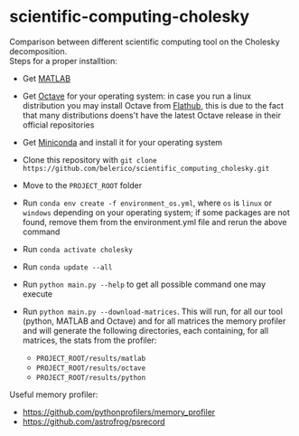 # scientific-computing-cholesky

Comparison between different scientific computing tool on the Cholesky decomposition.  
Steps for a proper installtion:

* Get [MATLAB](https://it.mathworks.com/downloads/)
* Get [Octave](https://www.gnu.org/software/octave/download.html) for your operating system: in case you run a linux distribution you may install Octave from [Flathub](https://flathub.org/apps/details/org.octave.Octave), this is due to the fact that many distributions doens't have the latest Octave release in their official repositories
* Get [Miniconda](https://docs.conda.io/en/latest/miniconda.html) and install it for your operating system
* Clone this repository with `git clone https://github.com/belerico/scientific_computing_cholesky.git`
* Move to the `PROJECT_ROOT` folder
* Run `conda env create -f environment_os.yml`, where `os` is `linux` or `windows` depending on your operating system; if some packages are not found, remove them from the environment.yml file and rerun the above command
* Run `conda activate cholesky`
* Run `conda update --all`
* Run `python main.py --help` to get all possible command one may execute
* Run `python main.py --download-matrices`. This will run, for all our tool (python, MATLAB and Octave) and for all matrices the memory profiler and will generate the following directories, each containing, for all matrices, the stats from the profiler:

  * `PROJECT_ROOT/results/matlab`
  * `PROJECT_ROOT/results/octave`
  * `PROJECT_ROOT/results/python`  

Useful memory profiler:

* <https://github.com/pythonprofilers/memory_profiler>
* <https://github.com/astrofrog/psrecord>
